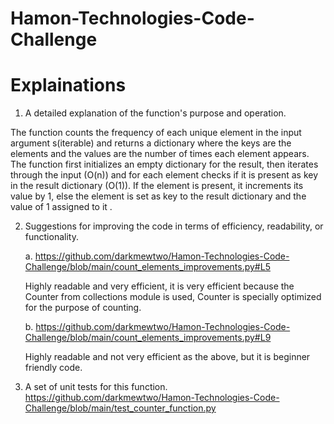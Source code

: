 # Hamon-Technologies-Code-Challenge

# Explainations

1. A detailed explanation of the function's purpose and operation.

The function counts the frequency of each unique element in the input argument s(iterable) and returns a dictionary where the keys are the elements and the values are the number of times each element appears.
The function first initializes an empty dictionary for the result, then iterates through the input (O(n)) and for each element checks if it is present as key in the result dictionary (O(1)). If the element is present, it increments its value by 1, else the element is set as key to the result dictionary and the value of 1 assigned to it .

2. Suggestions for improving the code in terms of efficiency, readability, or functionality.

    a. https://github.com/darkmewtwo/Hamon-Technologies-Code-Challenge/blob/main/count_elements_improvements.py#L5

    Highly readable and very efficient, it is very efficient because the Counter from collections module is used, Counter is specially optimized for the purpose of counting.

    b. https://github.com/darkmewtwo/Hamon-Technologies-Code-Challenge/blob/main/count_elements_improvements.py#L9

    Highly readable and not very efficient as the above, but it is beginner friendly code.

3.  A set of unit tests for this function.
https://github.com/darkmewtwo/Hamon-Technologies-Code-Challenge/blob/main/test_counter_function.py